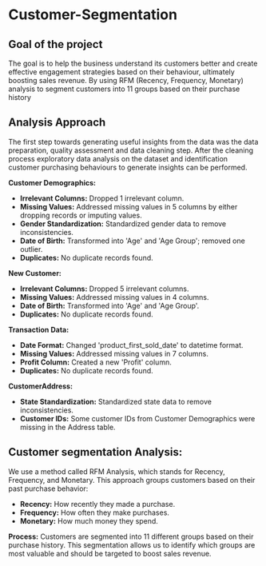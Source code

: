 # Customer-Segmentation
## Goal of the project 
The goal is to help the business understand its customers better and create effective engagement strategies based on their behaviour, ultimately boosting sales revenue. By using RFM (Recency, Frequency, Monetary) analysis to segment customers into 11 groups based on their purchase history

## Analysis Approach
The first step towards generating useful insights from the data was the data preparation, quality assessment and data cleaning step. After the cleaning process exploratory data analysis on the dataset and identification customer purchasing behaviours to generate insights can be performed.

**Customer Demographics:**
-	**Irrelevant Columns:** Dropped 1 irrelevant column.
-	**Missing Values:** Addressed missing values in 5 columns by either dropping records or imputing values.
-	**Gender Standardization:** Standardized gender data to remove inconsistencies.
-	**Date of Birth:** Transformed into 'Age' and 'Age Group'; removed one outlier.
-	**Duplicates:** No duplicate records found.
  
**New Customer:**
-	**Irrelevant Columns:** Dropped 5 irrelevant columns.
-	**Missing Values:** Addressed missing values in 4 columns.
-	**Date of Birth:** Transformed into 'Age' and 'Age Group'.
-	**Duplicates:** No duplicate records found.
  
**Transaction Data:**
-	**Date Format:** Changed 'product_first_sold_date' to datetime format.
-	**Missing Values:** Addressed missing values in 7 columns.
-	**Profit Column:** Created a new 'Profit' column.
-	**Duplicates:** No duplicate records found.

**CustomerAddress:**
-	**State Standardization:** Standardized state data to remove inconsistencies.
-	**Customer IDs:** Some customer IDs from Customer Demographics were missing in the Address table.

## **Customer  segmentation Analysis:**
We use a method called RFM Analysis, which stands for Recency, Frequency, and Monetary. This approach groups customers based on their past purchase behavior:
-	**Recency:** How recently they made a purchase.
-	**Frequency:** How often they make purchases.
-	**Monetary:** How much money they spend.
  
**Process:**
Customers are segmented into 11 different groups based on their purchase history. This segmentation allows us to identify which groups are most valuable and should be targeted to boost sales revenue.
